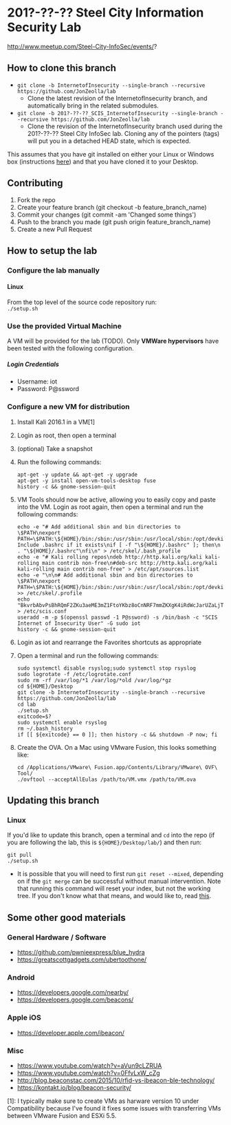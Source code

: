 # 201?-??-?? Steel City Information Security Lab
http://www.meetup.com/Steel-City-InfoSec/events/?

## How to clone this branch
* `git clone -b InternetofInsecurity --single-branch --recursive https://github.com/JonZeolla/lab`
  * Clone the latest revision of the InternetofInsecurity branch, and automatically bring in the related submodules.
* `git clone -b 201?-??-??_SCIS_InternetofInsecurity --single-branch --recursive https://github.com/JonZeolla/lab`
  * Clone the revision of the InternetofInsecurity branch used during the 201?-??-?? Steel City InfoSec lab.  Cloning any of the pointers (tags) will put you in a detached HEAD state, which is expected.

This assumes that you have git installed on either your Linux or Windows box (instructions [here](https://git-scm.com/book/en/v2/Getting-Started-Installing-Git)) and that you have cloned it to your Desktop.  

## Contributing
1. Fork the repo
1. Create your feature branch (git checkout -b feature_branch_name)
1. Commit your changes (git commit -am 'Changed some things')
1. Push to the branch you made (git push origin feature_branch_name)
1. Create a new Pull Request


## How to setup the lab
### Configure the lab manually  
#### Linux
From the top level of the source code repository run:  
`./setup.sh`

### Use the provided Virtual Machine
A VM will be provided for the lab (TODO).  Only **VMWare hypervisors** have been tested with the following configuration.  
##### Login Credentials
* Username:  iot
* Password:  P@ssword

### Configure a new VM for distribution
1. Install Kali 2016.1 in a VM[1]
2. Login as root, then open a terminal
3. (optional) Take a snapshot
4. Run the following commands:

    ```
    apt-get -y update && apt-get -y upgrade
    apt-get -y install open-vm-tools-desktop fuse
    history -c && gnome-session-quit
    ```
5. VM Tools should now be active, allowing you to easily copy and paste into the VM.  Login as root again, then open a terminal and run the following commands:

    ```
    echo -e "# Add additional sbin and bin directories to \$PATH\nexport PATH=\$PATH:\${HOME}/bin:/sbin:/usr/sbin:/usr/local/sbin:/opt/devkitpro/devkitARM/bin/\n\n# Include .bashrc if it exists\nif [ -f "\${HOME}/.bashrc" ]; then\n  . "\${HOME}/.bashrc"\nfi\n" > /etc/skel/.bash_profile
    echo -e "# Kali rolling repos\ndeb http://http.kali.org/kali kali-rolling main contrib non-free\n#deb-src http://http.kali.org/kali kali-rolling main contrib non-free" > /etc/apt/sources.list
    echo -e "\n\n# Add additional sbin and bin directories to \$PATH\nexport PATH=\$PATH:\${HOME}/bin:/sbin:/usr/sbin:/usr/local/sbin:/opt/devkitpro/devkitARM/bin/\n" >> /etc/skel/.profile
    echo "BkvrbAbvPsBhRQmF2ZKu3aeME3mZ1FtoYKbz8oCnNRF7mmZKXgK4iRdWcJarUZaLjTuFvk1IXiF57yEuIhjBzNv5RpIAA4JBK3Pk" > /etc/scis.conf
    useradd -m -p $(openssl passwd -1 P@ssword) -s /bin/bash -c "SCIS Internet of Insecurity User" -G sudo iot
    history -c && gnome-session-quit
    ```
6. Login as iot and rearrange the Favorites shortcuts as appropriate
7. Open a terminal and run the following commands:

    ```
    sudo systemctl disable rsyslog;sudo systemctl stop rsyslog
    sudo logrotate -f /etc/logrotate.conf
    sudo rm -rf /var/log/*1 /var/log/*old /var/log/*gz
    cd ${HOME}/Desktop
    git clone -b InternetofInsecurity --single-branch --recursive https://github.com/JonZeolla/lab
    cd lab
    ./setup.sh
    exitcode=$?
    sudo systemctl enable rsyslog
    rm ~/.bash_history
    if [[ ${exitcode} == 0 ]]; then history -c && shutdown -P now; fi
    ```
8. Create the OVA. On a Mac using VMware Fusion, this looks something like:

    ```
    cd /Applications/VMware\ Fusion.app/Contents/Library/VMware\ OVF\ Tool/
    ./ovftool --acceptAllEulas /path/to/VM.vmx /path/to/VM.ova
    ```

## Updating this branch  
### Linux
If you'd like to update this branch, open a terminal and `cd` into the repo (if you are following the lab, this is `${HOME}/Desktop/lab/`) and then run:  

```
git pull
./setup.sh
```
 * It is possible that you will need to first run `git reset --mixed`, depending on if the `git merge` can be successful without manual intervention.  Note that running this command will reset your index, but not the working tree.  If you don't know what that means, and would like to, read [this](https://git-scm.com/docs/git-reset).  

## Some other good materials
### General Hardware / Software
* https://github.com/pwnieexpress/blue_hydra
* https://greatscottgadgets.com/ubertoothone/

### Android
* https://developers.google.com/nearby/
* https://developers.google.com/beacons/

### Apple iOS
* https://developer.apple.com/ibeacon/

### Misc
* https://www.youtube.com/watch?v=aVun9cLZRUA
* https://www.youtube.com/watch?v=0FfvLxW_cZg
* http://blog.beaconstac.com/2015/10/rfid-vs-ibeacon-ble-technology/
* https://kontakt.io/blog/beacon-security/


[1]:  I typically make sure to create VMs as harware version 10 under Compatibility because I've found it fixes some issues with transferring VMs between VMware Fusion and ESXi 5.5.

